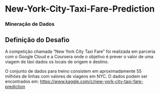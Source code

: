 # New-York-City-Taxi-Fare-Prediction
### Mineração de Dados

## Definição do Desafio
A competição chamada “New York City Taxi Fare” foi realizada em parceria com o Google Cloud e a Coursera onde o objetivo é prever o valor de uma viagem de táxi dados os locais de origem e destino.

O conjunto de dados para treino consistem em aproximadamente 55 milhões de linhas com valores de viagens em NYC.
O dados podem ser encontrados em: https://www.kaggle.com/c/new-york-city-taxi-fare-prediction